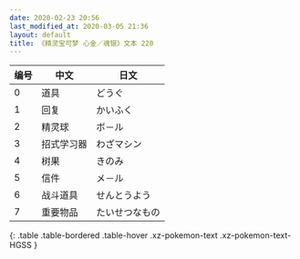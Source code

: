 ```yaml
---
date: 2020-02-23 20:56
last_modified_at: 2020-03-05 21:36
layout: default
title: 《精灵宝可梦 心金／魂银》文本 220
---
```

| 编号 | 中文 | 日文 |
| ---- | ---- | ---- |
| 0 | 道具 | どうぐ |
| 1 | 回复 | かいふく |
| 2 | 精灵球 | ボ－ル |
| 3 | 招式学习器 | わざマシン |
| 4 | 树果 | きのみ |
| 5 | 信件 | メ－ル |
| 6 | 战斗道具 | せんとうよう |
| 7 | 重要物品 | たいせつなもの |
{: .table .table-bordered .table-hover .xz-pokemon-text .xz-pokemon-text-HGSS }